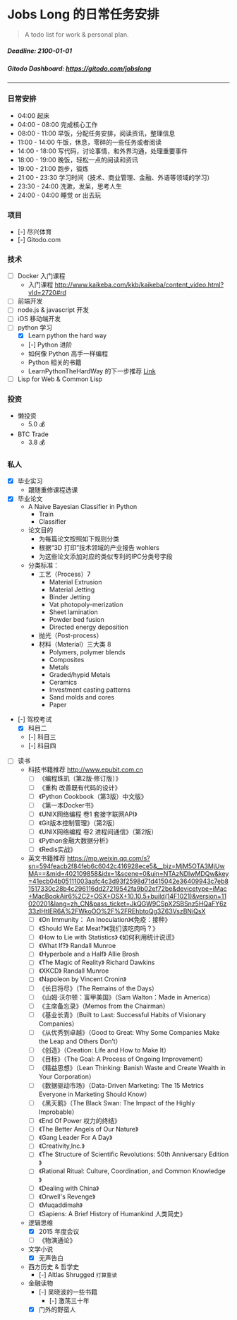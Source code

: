 # Jobs Long 的日常任务安排

> A todo list for work & personal plan.

##### Deadline: 2100-01-01
##### Gitodo Dashboard: https://gitodo.com/jobslong

***

###

### 日常安排

- 04:00 起床
- 04:00 - 08:00 完成核心工作
- 08:00 - 11:00 早饭，分配任务安排，阅读资讯，整理信息
- 11:00 - 14:00 午饭，休息，零碎的一些任务或者阅读
- 14:00 - 18:00 写代码，讨论事情，和外界沟通，处理重要事件
- 18:00 - 19:00 晚饭，轻松一点的阅读和资讯
- 19:00 - 21:00 跑步，锻炼
- 21:00 - 23:30 学习时间（技术、商业管理、金融、外语等领域的学习）
- 23:30 - 24:00 洗漱，发呆，思考人生
- 24:00 - 04:00 睡觉 or 出去玩

### 项目

* [-] 尽兴体育
* [-] Gitodo.com

### 技术

* [ ] Docker 入门课程
  - 入门课程 http://www.kaikeba.com/kkb/kaikeba/content_video.html?vId=2720#rd
* [ ] 前端开发
* [ ] node.js & javascript 开发
* [ ] iOS 移动端开发
* [ ] python 学习
   * [x] Learn python the hard way
   * [-] Python 进阶
    - 如何像 Python 高手一样编程
    - Python 相关的书籍
    - LearnPythonTheHardWay 的下一步推荐 [Link](http://learnpythonthehardway.org/book/next.html)
* [ ] Lisp for Web & Common Lisp

### 投资

* 懒投资
  * 5.0 💰
* BTC Trade
  * 3.8 💰

### 私人

* [x] 毕业实习
  * 跟随重修课程选课
* [x] 毕业论文
  * A Naive Bayesian Classifier in Python
    * Train
    * Classifier
  * 论文目的
    - 为每篇论文按照如下规则分类
    - 根据“3D 打印”技术领域的产业报告 wohlers
    - 为这些论文添加对应的类似专利的IPC分类号字段
  * 分类标准：
    - 工艺（Process）7
      - Material Extrusion
      - Material Jetting
      - Binder Jetting
      - Vat photopoly-merization
      - Sheet lamination
      - Powder bed fusion
      - Directed energy deposition
    - 抛光（Post-process）
    - 材料（Material）三大类 8
      - Polymers, polymer blends
      - Composites
      - Metals
      - Graded/hypid Metals
      - Ceramics
      - Investment casting patterns
      - Sand molds and cores
      - Paper
* [-] 驾校考试
  * [x] 科目二
  * [-] 科目三
  * [-] 科目四
* [ ] 读书
  * 科技书籍推荐 http://www.epubit.com.cn
    * [ ] 《编程珠玑（第2版·修订版）》
    * [ ] 《重构 改善既有代码的设计》
    * [ ] 《Python Cookbook（第3版）中文版》
    * [ ] 《第一本Docker书》
    * [ ] 《UNIX网络编程 卷1 套接字联网API》
    * [ ] 《Git版本控制管理》（第2版）
    * [ ] 《UNIX网络编程 卷2 进程间通信》（第2版）
    * [ ] 《Python金融大数据分析》
    * [ ] 《Redis实战》
  * 英文书籍推荐 https://mp.weixin.qq.com/s?sn=594feacb2f84feb6c6042c416928ece5&__biz=MjM5OTA3MjUwMA==&mid=402109858&idx=1&scene=0&uin=NTAzNDIwMDQw&key=41ecb04b05111003aafc4c3d93f2598d71d415042e36409943c7eb81517330c28b4c296116dd27219542fa9b02ef72be&devicetype=iMac+MacBookAir6%2C2+OSX+OSX+10.10.5+build(14F1021)&version=11020201&lang=zh_CN&pass_ticket=JkQGW9CSpX2SBSnz5HQaFY6z33zIHtlER6A%2FWkoOO%2F%2FREhbtoQg3Z63VszBNiQsX
    * [ ] 《On Immunity： An Inoculation》《免疫：接种》
    * [ ] 《Should We Eat Meat?》《我们该吃肉吗？》
    * [ ] 《How to Lie with Statistics》 《如何利用统计说谎》
    * [ ] 《What If?》 Randall Munroe
    * [ ] 《Hyperbole and a Half》 Allie Brosh
    * [ ] 《The Magic of Reality》 Richard Dawkins
    * [ ] 《XKCD》 Randall Munroe
    * [ ] 《Napoleon by Vincent Cronin》
    * [ ] 《长日将尽》（The Remains of the Days）
    * [ ] 《山姆·沃尔顿：富甲美国》（Sam Walton：Made in America）
    * [ ] 《主席备忘录》（Memos from the Chairman）
    * [ ] 《基业长青》（Built to Last: Successful Habits of Visionary Companies）
    * [ ] 《从优秀到卓越》（Good to Great: Why Some Companies Make the Leap and Others Don’t）
    * [ ] 《创造》（Creation: Life and How to Make It）
    * [ ] 《目标》（The Goal: A Process of Ongoing Improvement）
    * [ ] 《精益思想》（Lean Thinking: Banish Waste and Create Wealth in Your Corporation）
    * [ ] 《数据驱动市场》（Data-Driven Marketing: The 15 Metrics Everyone in Marketing Should Know）
    * [ ] 《黑天鹅》（The Black Swan: The Impact of the Highly Improbable）
    * [ ] 《End Of Power 权力的终结》
    * [ ] 《The Better Angels of Our Nature》
    * [ ] 《Gang Leader For A Day》
    * [ ] 《Creativity,Inc.》
    * [ ] 《The Structure of Scientific Revolutions: 50th Anniversary Edition 》
    * [ ] 《Rational Ritual: Culture, Coordination, and Common Knowledge 》
    * [ ] 《Dealing with China》
    * [ ] 《Orwell's Revenge》
    * [ ] 《Muqaddimah》
    * [ ] 《Sapiens: A Brief History of Humankind 人类简史》
  * 逻辑思维
    * [x] 2015 年度会议
    * [ ] 《物演通论》
  * 文学小说
    * [x] 无声告白
  * 西方历史 & 哲学史
    * [-] Altlas Shrugged `打算重读`
  * 金融读物
    * [-] 吴晓波的一些书籍
      * [-] 激荡三十年
    * [x] 门外的野蛮人
